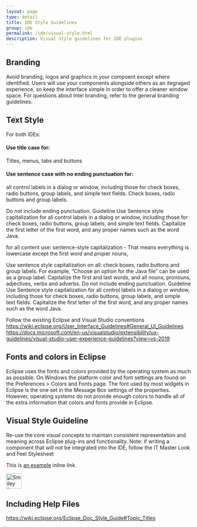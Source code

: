 ```yaml
---
layout: page
type: detail
title: IDE Style Guidelines
group: ide
permalink: /ide/visual-style.html
description: Visual style guidelines for IDE plugins
---
```




##

## Branding
Avoid branding, logos and graphics in your compoent except where identified.  Users will use your components alongside others as an itegraged experience, so keep the interface simple in order to offer a cleaner window space.  For questions about Intel branding, refer to the general branding guidelines.


## Text Style

For both IDEs:
#### Use title case for:
Titles, menus, tabs and buttons

#### Use sentence case with no ending punctuation for:
all control labels in a dialog or window, including those for check boxes, radio buttons, group labels, and simple text fields.
Check boxes, radio buttons and group labels. 

Do not include ending punctuation. Guideline Use Sentence style capitalization for all control labels in a dialog or window, including those for check boxes, radio buttons, group labels, and simple text fields. Capitalize the first letter of the first word, and any proper names such as the word Java.

for all content use: sentence-style capitalization - That means everything is lowercase except the first word and proper nouns,



Use sentence style capitalization on all:
check boxes, radio buttons and group labels. 
For example, “Choose an option for the Java file” can be used as a group label.
Capitalize the first and last words, and all nouns, pronouns, adjectives, verbs and adverbs. Do not include ending punctuation. Guideline Use Sentence style capitalization for all control labels in a dialog or window, including those for check boxes, radio buttons, group labels, and simple text fields. Capitalize the first letter of the first word, and any proper names such as the word Java.

Follow the existing Eclipse and Visual Studio conventions
https://wiki.eclipse.org/User_Interface_Guidelines#General_UI_Guidelines
https://docs.microsoft.com/en-us/visualstudio/extensibility/ux-guidelines/visual-studio-user-experience-guidelines?view=vs-2019


## Fonts and colors in Eclipse
Eclipse uses the fonts and colors provided by the operating system as much as possible. On Windows the platform color and font settings are found on the Preferences > Colors and Fonts page. The font used by most widgets in Eclipse is the one set in the Message Box settings of the properties. However, operating systems do not provide enough colors to handle all of the extra information that colors and fonts provide in Eclipse. 



## Visual Style Guideline
Re-use the core visual concepts to maintain consistent representation and meaning across Eclipse plug-ins and functionality. 
Note: if writing a component that will not be integrated into the IDE, follow the IT Master Look and Feel Stylesheet
 
This is [an example](http://example.com/ "Title") inline link.

<img src="smiley.gif" alt="Smiley face" height="42" width="42">



## Including Help Files
https://wiki.eclipse.org/Eclipse_Doc_Style_Guide#Topic_Titles